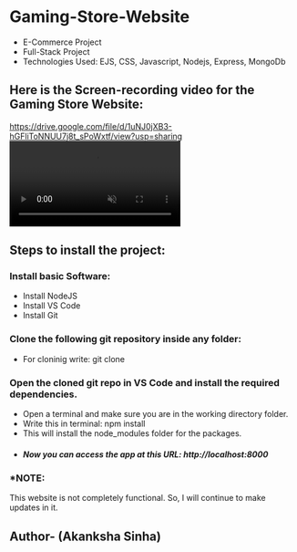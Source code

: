 # Gaming-Store-Website
<ul>
  <li>E-Commerce Project</li>
  <li>Full-Stack Project</li>
  <li>Technologies Used: EJS, CSS, Javascript, Nodejs, Express, MongoDb</li>
</ul>

## Here is the Screen-recording video for the Gaming Store Website:
https://drive.google.com/file/d/1uNJ0jXB3-hGFliToNNUU7j8t_sPoWxtf/view?usp=sharing
<video autoplay loop muted>
  <source src="https://drive.google.com/file/d/1uNJ0jXB3-hGFliToNNUU7j8t_sPoWxtf/view?usp=sharing" type="video/mp4">
</video>

## Steps to install the project:
   ### Install basic Software:
   * Install NodeJS
   * Install VS Code
   * Install Git
   
   ### Clone the following git repository inside any folder:
  
   * For cloninig write: git clone
     
   ### Open the cloned git repo in VS Code and install the required dependencies.
   
  * Open a terminal and make sure you are in the working directory folder.
  * Write this in terminal: npm install
  * This will install the node_modules folder for the packages.
  * ##### Now you can access the app at this URL: http://localhost:8000

### *NOTE:
This website is not completely functional. So, I will continue to make updates in it.
## Author- (Akanksha Sinha)
 
